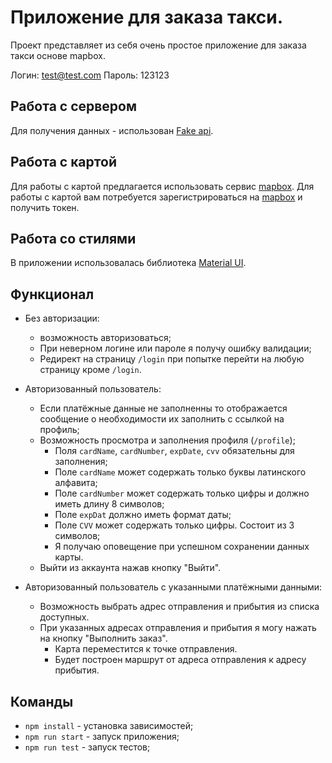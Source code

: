 # Приложение для заказа такси.
Проект представляет из себя очень простое приложение для заказа такси основе mapbox.

Логин: test@test.com
Пароль: 123123

## Работа с сервером

Для получения данных - использован [Fake api](https://loft-taxi.glitch.me/).

## Работа с картой

Для работы с картой предлагается использовать сервис [mapbox](https://www.mapbox.com/). 
Для работы с картой вам потребуется зарегистрироваться на [mapbox](https://www.mapbox.com) и получить токен.

## Работа со стилями

В приложении использовалась библиотека [Material UI](https://material-ui.com/).

## Функционал

- Без авторизации:
  - возможность авторизоваться;
  - При неверном логине или пароле я получу ошибку валидации;
  - Редирект на страницу `/login` при попытке перейти на любую страницу кроме `/login`.

- Авторизованный пользователь:
  - Если платёжные данные не заполненны то отображается сообщение о необходимости их заполнить с ссылкой на профиль;
  - Возможность просмотра и заполнения профиля (`/profile`);
    - Поля `cardName`, `cardNumber`, `expDate`, `cvv` обязательны для заполнения;
    - Поле `cardName` может содержать только буквы латинского алфавита;
    - Поле `cardNumber` может содержать только цифры и должно иметь длину 8 символов;
    - Поле `expDat` должно иметь формат даты;
    - Поле `CVV` может содержать только цифры. Состоит из 3 символов;
    - Я получаю оповещение при успешном сохранении данных карты.
  - Выйти из аккаунта нажав кнопку "Выйти".

- Авторизованный пользователь с указанными платёжными данными:
  - Возможность выбрать адрес отправления и прибытия из списка доступных.
  - При указанных адресах отправления и прибытия я могу нажать на кнопку "Выполнить заказ".
    - Карта переместится к точке отправления.
    - Будет построен маршрут от адреса отправления к адресу прибытия.

## Команды
- `npm install` - установка зависимостей;
- `npm run start` - запуск приложения;
- `npm run test` - запуск тестов;

